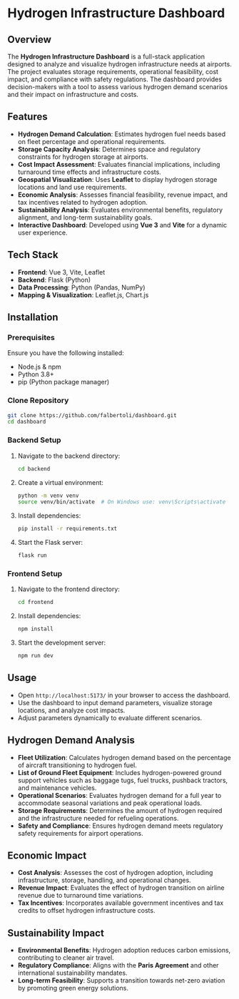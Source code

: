 # Hydrogen Infrastructure Dashboard

## Overview

The **Hydrogen Infrastructure Dashboard** is a full-stack application designed to analyze and visualize hydrogen infrastructure needs at airports. The project evaluates storage requirements, operational feasibility, cost impact, and compliance with safety regulations. The dashboard provides decision-makers with a tool to assess various hydrogen demand scenarios and their impact on infrastructure and costs.

## Features

- **Hydrogen Demand Calculation**: Estimates hydrogen fuel needs based on fleet percentage and operational requirements.
- **Storage Capacity Analysis**: Determines space and regulatory constraints for hydrogen storage at airports.
- **Cost Impact Assessment**: Evaluates financial implications, including turnaround time effects and infrastructure costs.
- **Geospatial Visualization**: Uses **Leaflet** to display hydrogen storage locations and land use requirements.
- **Economic Analysis**: Assesses financial feasibility, revenue impact, and tax incentives related to hydrogen adoption.
- **Sustainability Analysis**: Evaluates environmental benefits, regulatory alignment, and long-term sustainability goals.
- **Interactive Dashboard**: Developed using **Vue 3** and **Vite** for a dynamic user experience.

## Tech Stack

- **Frontend**: Vue 3, Vite, Leaflet
- **Backend**: Flask (Python)
- **Data Processing**: Python (Pandas, NumPy)
- **Mapping & Visualization**: Leaflet.js, Chart.js

## Installation

### Prerequisites

Ensure you have the following installed:

- Node.js & npm
- Python 3.8+
- pip (Python package manager)

### Clone Repository

```sh
git clone https://github.com/falbertoli/dashboard.git
cd dashboard
```

### Backend Setup

1. Navigate to the backend directory:
   ```sh
   cd backend
   ```
2. Create a virtual environment:
   ```sh
   python -m venv venv
   source venv/bin/activate  # On Windows use: venv\Scripts\activate
   ```
3. Install dependencies:
   ```sh
   pip install -r requirements.txt
   ```
4. Start the Flask server:
   ```sh
   flask run
   ```

### Frontend Setup

1. Navigate to the frontend directory:
   ```sh
   cd frontend
   ```
2. Install dependencies:
   ```sh
   npm install
   ```
3. Start the development server:
   ```sh
   npm run dev
   ```

## Usage

- Open `http://localhost:5173/` in your browser to access the dashboard.
- Use the dashboard to input demand parameters, visualize storage locations, and analyze cost impacts.
- Adjust parameters dynamically to evaluate different scenarios.

## Hydrogen Demand Analysis

- **Fleet Utilization**: Calculates hydrogen demand based on the percentage of aircraft transitioning to hydrogen fuel.
- **List of Ground Fleet Equipment**: Includes hydrogen-powered ground support vehicles such as baggage tugs, fuel trucks, pushback tractors, and maintenance vehicles.
- **Operational Scenarios**: Evaluates hydrogen demand for a full year to accommodate seasonal variations and peak operational loads.
- **Storage Requirements**: Determines the amount of hydrogen required and the infrastructure needed for refueling operations.
- **Safety and Compliance**: Ensures hydrogen demand meets regulatory safety requirements for airport operations.

## Economic Impact

- **Cost Analysis**: Assesses the cost of hydrogen adoption, including infrastructure, storage, handling, and operational changes.
- **Revenue Impact**: Evaluates the effect of hydrogen transition on airline revenue due to turnaround time variations.
- **Tax Incentives**: Incorporates available government incentives and tax credits to offset hydrogen infrastructure costs.

## Sustainability Impact

- **Environmental Benefits**: Hydrogen adoption reduces carbon emissions, contributing to cleaner air travel.
- **Regulatory Compliance**: Aligns with the **Paris Agreement** and other international sustainability mandates.
- **Long-term Feasibility**: Supports a transition towards net-zero aviation by promoting green energy solutions.

